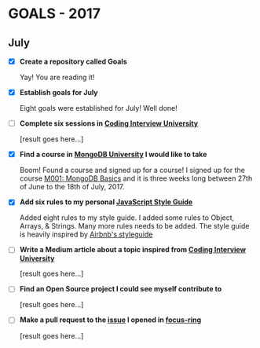 # GOALS - 2017

## July

- [x] **Create a repository called Goals**

  Yay! You are reading it!

- [x] **Establish goals for July**

  Eight goals were established for July! Well done!

- [ ] **Complete six sessions in [Coding Interview University](https://github.com/jwasham/coding-interview-university)**

  [result goes here...]

- [x] **Find a course in [MongoDB University]( https://university.mongodb.com/) I would like to take**

  Boom! Found a course and signed up for a course! I signed up for the course [M001: MongoDB Basics](https://university.mongodb.com/courses/M001/about) and it is three weeks long between 27th of June to the 18th of July, 2017.

- [x] **Add six rules to my personal [JavaScript Style Guide](https://github.com/emilbillberg/javascript-style-guide)**

  Added eight rules to my style guide. I added some rules to Object, Arrays, & Strings. Many more rules needs to be added. The style guide is heavily inspired by [Airbnb's styleguide](https://github.com/airbnb/javascript/blob/master/README.md)

- [ ] **Write a Medium article about a topic inspired from [Coding Interview University](https://github.com/jwasham/coding-interview-university)**

  [result goes here...]

- [ ] **Find an Open Source project I could see myself contribute to**

  [result goes here...]

- [ ] **Make a pull request to the [issue](https://github.com/WICG/focus-ring/issues/28) I opened in [focus-ring](https://github.com/WICG/focus-ring)**

  [result goes here...]
